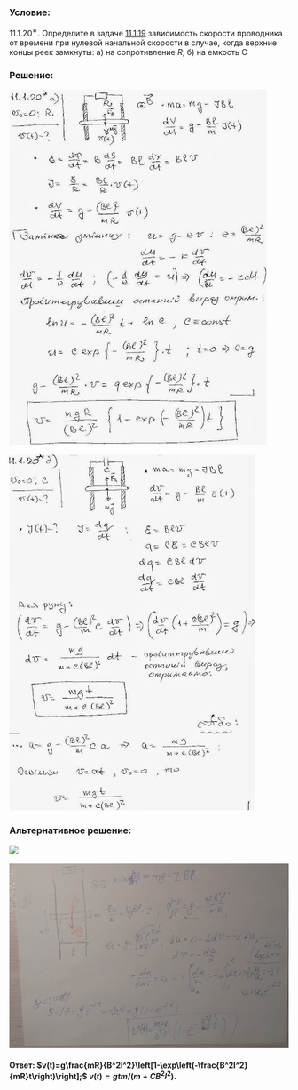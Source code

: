 ###  Условие: 

$11.1.20^{∗}.$ Определите в задаче [11.1.19](../11.1.19) зависимость скорости проводника от времени при нулевой начальной скорости в случае, когда верхние концы реек замкнуты: а) на сопротивление $R$; б) на емкость C 

###  Решение: 

![|464x640, 67%](../../img/11.1.20/11120-1.JPG) 

![|443x640, 67%](../../img/11.1.20/11120-2.JPG) 

###  Альтернативное решение: 

![](https://www.youtube.com/embed/oxs3c2Gqv90) 

![|1636x1080, 67%](../../img/11.1.20/01.png) 

####  Ответ: $v(t)=g\frac{mR}{B^2l^2}\left[1-\exp\left(-\frac{B^2l^2}{mR}t\right)\right];$	$v(t)=gtm/(m+CB^2l^2).$